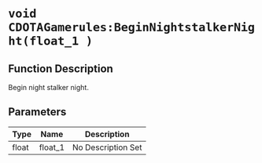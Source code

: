 # `void CDOTAGamerules:BeginNightstalkerNight(float_1 )`
## Function Description
Begin night stalker night.
## Parameters
Type|Name|Description
--|--|--
float|float_1|No Description Set
